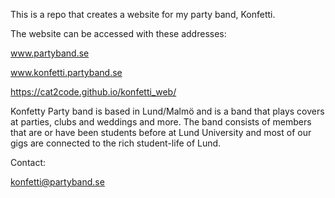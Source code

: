 This is a repo that creates a website for my party band, Konfetti. 

The website can be accessed with these addresses:

www.partyband.se

www.konfetti.partyband.se

https://cat2code.github.io/konfetti_web/

Konfetty Party band is based in Lund/Malmö and is a band that plays covers at parties, clubs and weddings and more. 
The band consists of members that are or have been students before at Lund University and most of our gigs are connected to the rich student-life of Lund.

Contact:

konfetti@partyband.se